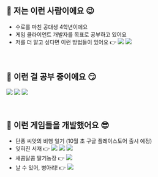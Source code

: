 ## 🖤 저는 이런 사람이에요 😉
- 수료를 마친 공대생 4학년이에요
- 게임 클라이언트 개발자를 목표로 공부하고 있어요
- 저를 더 알고 싶다면 이런 방법들이 있어요 👉 
<a href="https://blog.naver.com/jenny1257"><img src="https://img.shields.io/badge/blog-32B44A?style=flat&logo=Naver&logoColor=white"/></a>
<a href="mailto:bethelight730@gmail.com"><img src="https://img.shields.io/badge/Gmail-d14836?style=flat&logo=Gmail&logoColor=white"/></a>

</br>
  
## 🖤 이런 걸 공부 중이에요 😏

<img src="https://img.shields.io/badge/unity%20-%23000000.svg?&style=flat&logo=unity&logoColor=white"/> <img src="https://img.shields.io/badge/-C%23%20-black?style=flat&logo=C%20Sharp"/> <img src="https://img.shields.io/badge/-C++-black?style=flat&logo=c%2B%2B"/> 

</br>

## 🖤 이런 게임들을 개발했어요 😎

- 단풍 씨앗의 비행 일기 (10월 초 구글 플레이스토어 출시 예정)
- 잊혀진 서재 👉 <a href="https://play.google.com/store/apps/details?id=com.sonak.LostLibrary&hl=ko-KR"><img src="https://img.shields.io/badge/Google Play-white?style=flat&logo=googleplay&logoColor=414141"/></a>
<a href="https://apps.apple.com/app/ijhyeojin-seojae/id6451304049?src=AppAgg.com"><img src="https://img.shields.io/badge/App Store-0D96F6?style=flat&logo=appstore&logoColor=white"/></a>
<a href="https://m.onestore.co.kr/mobilepoc/apps/appsDetail.omp?prodId=0000771781"><img src="https://img.shields.io/badge/1 One Store-EF3656?style=flat&logoColor=white"/></a>
- 새콤달콤 딸기농장 👉 <a href="https://play.google.com/store/apps/details?id=com.teamfarmer.strawberryfarm&hl=ko"><img src="https://img.shields.io/badge/Google Play-white?style=flat&logo=googleplay&logoColor=414141"/></a>
- 날 수 있어, 병아리! 👉 <a href="https://play.google.com/store/apps/details?id=com.TeamFlitch.FlyChick2&hl=ko"><img src="https://img.shields.io/badge/Google Play-white?style=flat&logo=googleplay&logoColor=414141"/></a>

</br>
